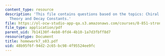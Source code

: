 ```yaml
---
content_type: resource
description: 'This file contains questions based on the topics: Chiral Perturbation
  Theory and Decay Constants.'
file: https://ol-ocw-studio-app-qa.s3.amazonaws.com/courses/8-851-strong-interactions-effective-field-theories-of-qcd-spring-2006/48b95f6f94d22c65bc984f95524ee9fc_homework7_s03.pdf
file_type: application/pdf
parent_uid: 7b14130f-4eb8-0fd4-4b10-1a7d3fbff8d7
resourcetype: Document
title: homework7_s03.pdf
uid: 48b95f6f-94d2-2c65-bc98-4f95524ee9fc
---
```

